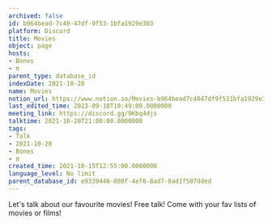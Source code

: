 ```yaml
---
archived: false
id: b964bead-7c40-47df-9f53-1bfa1929e303
platform: Discord
title: Movies
object: page
hosts:
- Bones
- π
parent_type: database_id
indexDate: 2021-10-20
name: Movies
notion_url: https://www.notion.so/Movies-b964bead7c4047df9f531bfa1929e303
last_edited_time: 2023-09-18T10:49:00.0000000
meeting_link: https://discord.gg/9Kbq4djs
talktime: 2021-10-20T21:00:00.0000000
tags:
- Talk
- 2021-10-20
- Bones
- π
created_time: 2021-10-15T12:55:00.0000000
language_level: No limit
parent_database_id: e9339446-880f-4ef0-8ad7-8ad1f507dded
---
```


Let's talk about our favourite movies!
Free talk! Come with your fav lists of movies or films!


